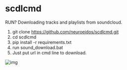 # scdlcmd

RUN?
Downloading tracks and playlists from soundcloud.
1. git clone https://github.com/neuroeidos/scdlcmd.git
2. cd scdlcmd
3. pip install -r requirements.txt
4. run sound_download.bat
5. Just put url in cmd line to download.

![img](http://ipic.su/img/img7/fs/kiss_25kb.1604906117.png)
